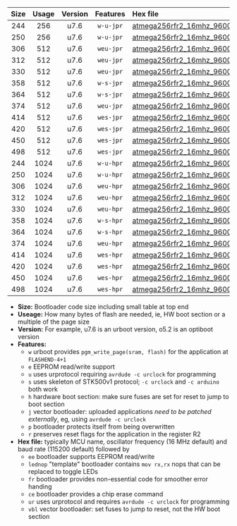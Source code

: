 |Size|Usage|Version|Features|Hex file|
|:-:|:-:|:-:|:-:|:--|
|244|256|u7.6|`w-u-jpr`|[atmega256rfr2_16mhz_9600bps_ur_vbl.hex](https://raw.githubusercontent.com/stefanrueger/urboot/main//atmega256rfr2_16mhz_9600bps_ur_vbl.hex)|
|250|256|u7.6|`w-u-jpr`|[atmega256rfr2_16mhz_9600bps_lednop_ur_vbl.hex](https://raw.githubusercontent.com/stefanrueger/urboot/main//atmega256rfr2_16mhz_9600bps_lednop_ur_vbl.hex)|
|306|512|u7.6|`weu-jpr`|[atmega256rfr2_16mhz_9600bps_ee_ur_vbl.hex](https://raw.githubusercontent.com/stefanrueger/urboot/main//atmega256rfr2_16mhz_9600bps_ee_ur_vbl.hex)|
|312|512|u7.6|`weu-jpr`|[atmega256rfr2_16mhz_9600bps_ee_lednop_ur_vbl.hex](https://raw.githubusercontent.com/stefanrueger/urboot/main//atmega256rfr2_16mhz_9600bps_ee_lednop_ur_vbl.hex)|
|330|512|u7.6|`weu-jpr`|[atmega256rfr2_16mhz_9600bps_ee_lednop_fr_ur_vbl.hex](https://raw.githubusercontent.com/stefanrueger/urboot/main//atmega256rfr2_16mhz_9600bps_ee_lednop_fr_ur_vbl.hex)|
|358|512|u7.6|`w-s-jpr`|[atmega256rfr2_16mhz_9600bps_vbl.hex](https://raw.githubusercontent.com/stefanrueger/urboot/main//atmega256rfr2_16mhz_9600bps_vbl.hex)|
|364|512|u7.6|`w-s-jpr`|[atmega256rfr2_16mhz_9600bps_lednop_vbl.hex](https://raw.githubusercontent.com/stefanrueger/urboot/main//atmega256rfr2_16mhz_9600bps_lednop_vbl.hex)|
|374|512|u7.6|`weu-jpr`|[atmega256rfr2_16mhz_9600bps_ee_lednop_fr_ce_ur_vbl.hex](https://raw.githubusercontent.com/stefanrueger/urboot/main//atmega256rfr2_16mhz_9600bps_ee_lednop_fr_ce_ur_vbl.hex)|
|414|512|u7.6|`wes-jpr`|[atmega256rfr2_16mhz_9600bps_ee_vbl.hex](https://raw.githubusercontent.com/stefanrueger/urboot/main//atmega256rfr2_16mhz_9600bps_ee_vbl.hex)|
|420|512|u7.6|`wes-jpr`|[atmega256rfr2_16mhz_9600bps_ee_lednop_vbl.hex](https://raw.githubusercontent.com/stefanrueger/urboot/main//atmega256rfr2_16mhz_9600bps_ee_lednop_vbl.hex)|
|450|512|u7.6|`wes-jpr`|[atmega256rfr2_16mhz_9600bps_ee_lednop_fr_vbl.hex](https://raw.githubusercontent.com/stefanrueger/urboot/main//atmega256rfr2_16mhz_9600bps_ee_lednop_fr_vbl.hex)|
|498|512|u7.6|`wes-jpr`|[atmega256rfr2_16mhz_9600bps_ee_lednop_fr_ce_vbl.hex](https://raw.githubusercontent.com/stefanrueger/urboot/main//atmega256rfr2_16mhz_9600bps_ee_lednop_fr_ce_vbl.hex)|
|244|1024|u7.6|`w-u-hpr`|[atmega256rfr2_16mhz_9600bps_ur.hex](https://raw.githubusercontent.com/stefanrueger/urboot/main//atmega256rfr2_16mhz_9600bps_ur.hex)|
|250|1024|u7.6|`w-u-hpr`|[atmega256rfr2_16mhz_9600bps_lednop_ur.hex](https://raw.githubusercontent.com/stefanrueger/urboot/main//atmega256rfr2_16mhz_9600bps_lednop_ur.hex)|
|306|1024|u7.6|`weu-hpr`|[atmega256rfr2_16mhz_9600bps_ee_ur.hex](https://raw.githubusercontent.com/stefanrueger/urboot/main//atmega256rfr2_16mhz_9600bps_ee_ur.hex)|
|312|1024|u7.6|`weu-hpr`|[atmega256rfr2_16mhz_9600bps_ee_lednop_ur.hex](https://raw.githubusercontent.com/stefanrueger/urboot/main//atmega256rfr2_16mhz_9600bps_ee_lednop_ur.hex)|
|330|1024|u7.6|`weu-hpr`|[atmega256rfr2_16mhz_9600bps_ee_lednop_fr_ur.hex](https://raw.githubusercontent.com/stefanrueger/urboot/main//atmega256rfr2_16mhz_9600bps_ee_lednop_fr_ur.hex)|
|358|1024|u7.6|`w-s-hpr`|[atmega256rfr2_16mhz_9600bps.hex](https://raw.githubusercontent.com/stefanrueger/urboot/main//atmega256rfr2_16mhz_9600bps.hex)|
|364|1024|u7.6|`w-s-hpr`|[atmega256rfr2_16mhz_9600bps_lednop.hex](https://raw.githubusercontent.com/stefanrueger/urboot/main//atmega256rfr2_16mhz_9600bps_lednop.hex)|
|374|1024|u7.6|`weu-hpr`|[atmega256rfr2_16mhz_9600bps_ee_lednop_fr_ce_ur.hex](https://raw.githubusercontent.com/stefanrueger/urboot/main//atmega256rfr2_16mhz_9600bps_ee_lednop_fr_ce_ur.hex)|
|414|1024|u7.6|`wes-hpr`|[atmega256rfr2_16mhz_9600bps_ee.hex](https://raw.githubusercontent.com/stefanrueger/urboot/main//atmega256rfr2_16mhz_9600bps_ee.hex)|
|420|1024|u7.6|`wes-hpr`|[atmega256rfr2_16mhz_9600bps_ee_lednop.hex](https://raw.githubusercontent.com/stefanrueger/urboot/main//atmega256rfr2_16mhz_9600bps_ee_lednop.hex)|
|450|1024|u7.6|`wes-hpr`|[atmega256rfr2_16mhz_9600bps_ee_lednop_fr.hex](https://raw.githubusercontent.com/stefanrueger/urboot/main//atmega256rfr2_16mhz_9600bps_ee_lednop_fr.hex)|
|498|1024|u7.6|`wes-hpr`|[atmega256rfr2_16mhz_9600bps_ee_lednop_fr_ce.hex](https://raw.githubusercontent.com/stefanrueger/urboot/main//atmega256rfr2_16mhz_9600bps_ee_lednop_fr_ce.hex)|

- **Size:** Bootloader code size including small table at top end
- **Useage:** How many bytes of flash are needed, ie, HW boot section or a multiple of the page size
- **Version:** For example, u7.6 is an urboot version, o5.2 is an optiboot version
- **Features:**
  + `w` urboot provides `pgm_write_page(sram, flash)` for the application at `FLASHEND-4+1`
  + `e` EEPROM read/write support
  + `u` uses urprotocol requiring `avrdude -c urclock` for programming
  + `s` uses skeleton of STK500v1 protocol; `-c urclock` and `-c arduino` both work
  + `h` hardware boot section: make sure fuses are set for reset to jump to boot section
  + `j` vector bootloader: uploaded applications *need to be patched externally*, eg, using `avrdude -c urclock`
  + `p` bootloader protects itself from being overwritten
  + `r` preserves reset flags for the application in the register R2
- **Hex file:** typically MCU name, oscillator frequency (16 MHz default) and baud rate (115200 default) followed by
  + `ee` bootloader supports EEPROM read/write
  + `lednop` "template" bootloader contains `mov rx,rx` nops that can be replaced to toggle LEDs
  + `fr` bootloader provides non-essential code for smoother error handing
  + `ce` bootloader provides a chip erase command
  + `ur` uses urprotocol and requires `avrdude -c urclock` for programming
  + `vbl` vector bootloader: set fuses to jump to reset, not the HW boot section
